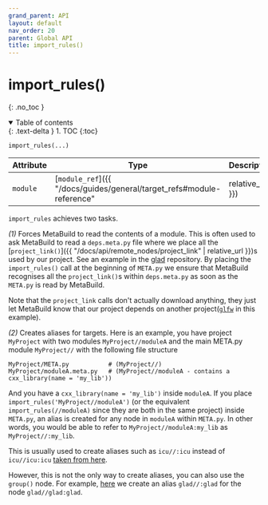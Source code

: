 ```yaml
---
grand_parent: API
layout: default
nav_order: 20
parent: Global API
title: import_rules()
---
```


# import_rules()
{: .no_toc }


<details open markdown="block">
  <summary>
    Table of contents
  </summary>
  {: .text-delta }
1. TOC
{:toc}
</details>




```python
import_rules(...)
```

| Attribute | Type | Description |
|-----------|------|-------------|
| `module` | [`module_ref`]({{ "/docs/guides/general/target_refs#module-reference" | relative_url }}) | The module to import

`import_rules` achieves two tasks.

*(1)* Forces MetaBuild to read the contents of a module. This is often used to ask MetaBuild to read a `deps.meta.py` file where we place all the [`project_link()`]({{ "/docs/api/remote_nodes/project_link" | relative_url }})s used by our project. See an example in the [glad](https://git.corp.adobe.com/meta-specs/glad/blob/v0.1.5/META.py#L3) repository. By placing the `import_rules()` call at the beginning of `META.py` we ensure that MetaBuild recognises all the `project_link()`s within `deps.meta.py` as soon as the `META.py` is read by MetaBuild. 

Note that the `project_link` calls don't actually download anything, they just let MetaBuild know that our project depends on another project([`glfw`](https://git.corp.adobe.com/meta-specs/glad/blob/v0.1.5/deps.meta.py#L2) in this example).


*(2)* Creates aliases for targets. Here is an example, you have project `MyProject` with two modules `MyProject//moduleA` and the main META.py module `MyProject//` with the following file structure
```
MyProject/META.py           # (MyProject//)
MyProject/moduleA.meta.py   # (MyProject//moduleA - contains a cxx_library(name = 'my_lib'))
```
And you have a `cxx_library(name = 'my_lib')` inside `moduleA`.
If you place `import_rules('MyProject//moduleA')` (or the equivalent `import_rules(//moduleA)` since they are both in the same project) inside `META.py`, an alias is created for any node in `moduleA` within `META.py`. In other words, you would be able to refer to `MyProject//moduleA:my_lib` as `MyProject//:my_lib`.

This is usually used to create aliases such as `icu//:icu` instead of `icu//icu:icu` [taken from here](https://git.corp.adobe.com/meta-specs/icu/blob/main/icu.meta.py#L90).

However, this is not the only way to create aliases, you can also use the `group()` node. For example, [here](https://git.corp.adobe.com/meta-specs/glad/blob/v0.1.5/META.py#L4) we create an alias `glad//:glad` for the node `glad//glad:glad`.

